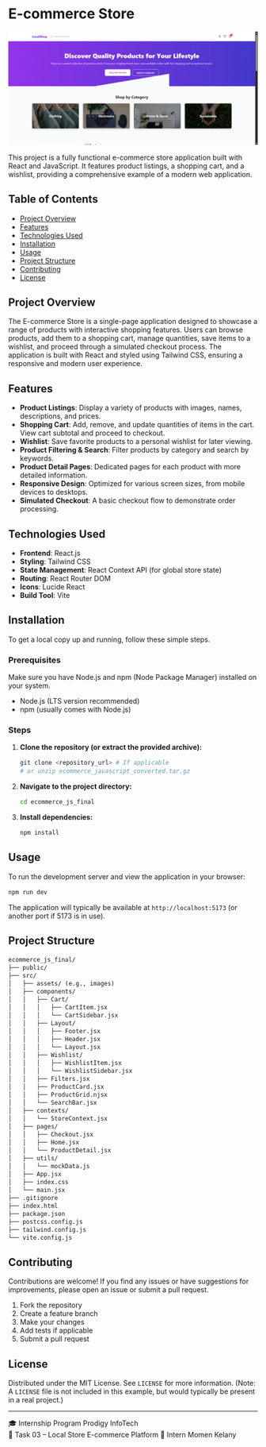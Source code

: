 # E-commerce Store

![Live Preview](Local-Store-E-commerce-Platform.png)


This project is a fully functional e-commerce store application built with React and JavaScript. It features product listings, a shopping cart, and a wishlist, providing a comprehensive example of a modern web application.

## Table of Contents
- [Project Overview](#project-overview)
- [Features](#features)
- [Technologies Used](#technologies-used)
- [Installation](#installation)
- [Usage](#usage)
- [Project Structure](#project-structure)
- [Contributing](#contributing)
- [License](#license)

## Project Overview

The E-commerce Store is a single-page application designed to showcase a range of products with interactive shopping features. Users can browse products, add them to a shopping cart, manage quantities, save items to a wishlist, and proceed through a simulated checkout process. The application is built with React and styled using Tailwind CSS, ensuring a responsive and modern user experience.

## Features
- **Product Listings**: Display a variety of products with images, names, descriptions, and prices.
- **Shopping Cart**: Add, remove, and update quantities of items in the cart. View cart subtotal and proceed to checkout.
- **Wishlist**: Save favorite products to a personal wishlist for later viewing.
- **Product Filtering & Search**: Filter products by category and search by keywords.
- **Product Detail Pages**: Dedicated pages for each product with more detailed information.
- **Responsive Design**: Optimized for various screen sizes, from mobile devices to desktops.
- **Simulated Checkout**: A basic checkout flow to demonstrate order processing.

## Technologies Used
- **Frontend**: React.js
- **Styling**: Tailwind CSS
- **State Management**: React Context API (for global store state)
- **Routing**: React Router DOM
- **Icons**: Lucide React
- **Build Tool**: Vite

## Installation
To get a local copy up and running, follow these simple steps.

### Prerequisites
Make sure you have Node.js and npm (Node Package Manager) installed on your system.
- Node.js (LTS version recommended)
- npm (usually comes with Node.js)

### Steps
1. **Clone the repository (or extract the provided archive):**
   ```bash
   git clone <repository_url> # If applicable
   # or unzip ecommerce_javascript_converted.tar.gz
   ```
2. **Navigate to the project directory:**
   ```bash
   cd ecommerce_js_final
   ```
3. **Install dependencies:**
   ```bash
   npm install
   ```

## Usage
To run the development server and view the application in your browser:

```bash
npm run dev
```

The application will typically be available at `http://localhost:5173` (or another port if 5173 is in use).

## Project Structure
```
ecommerce_js_final/
├── public/
├── src/
│   ├── assets/ (e.g., images)
│   ├── components/
│   │   ├── Cart/
│   │   │   ├── CartItem.jsx
│   │   │   └── CartSidebar.jsx
│   │   ├── Layout/
│   │   │   ├── Footer.jsx
│   │   │   ├── Header.jsx
│   │   │   └── Layout.jsx
│   │   ├── Wishlist/
│   │   │   ├── WishlistItem.jsx
│   │   │   └── WishlistSidebar.jsx
│   │   ├── Filters.jsx
│   │   ├── ProductCard.jsx
│   │   ├── ProductGrid.njsx
│   │   └── SearchBar.jsx
│   ├── contexts/
│   │   └── StoreContext.jsx
│   ├── pages/
│   │   ├── Checkout.jsx
│   │   ├── Home.jsx
│   │   └── ProductDetail.jsx
│   ├── utils/
│   │   └── mockData.js
│   ├── App.jsx
│   ├── index.css
│   └── main.jsx
├── .gitignore
├── index.html
├── package.json
├── postcss.config.js
├── tailwind.config.js
└── vite.config.js
```

## Contributing
Contributions are welcome! If you find any issues or have suggestions for improvements, please open an issue or submit a pull request.
1. Fork the repository
2. Create a feature branch
3. Make your changes
4. Add tests if applicable
5. Submit a pull request

## License
Distributed under the MIT License. See `LICENSE` for more information. (Note: A `LICENSE` file is not included in this example, but would typically be present in a real project.)

---

🎓 Internship Program Prodigy InfoTech  
📅 Task 03 – Local Store E-commerce Platform 
🚀 Intern Momen Kelany



